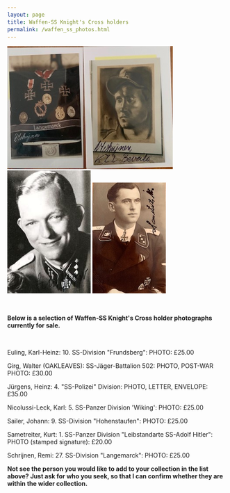 ```yaml
---
layout: page
title: Waffen-SS Knight's Cross holders
permalink: /waffen_ss_photos.html
---
```


<div id="axisforces">
<p float="left">
<img src="./assets/Remi Schrijnen grouping.jpeg"/>
<img src="./assets/Heinz Jurgens 2.jpg"/>
<img src="./assets/Kurt panzer.jpeg"/>
</p>  
<br />  
<p><b>Below is a selection of Waffen-SS Knight's Cross holder photographs currently for sale.</b></p>
<br />
<p>Euling,	Karl-Heinz:	10. SS-Division "Frundsberg":	PHOTO: £25.00
<p>Girg,	Walter (OAKLEAVES): SS-Jäger-Battalion 502:	PHOTO, POST-WAR PHOTO:	£30.00
<p>Jürgens,	Heinz: 4. "SS-Polizei" Division:	PHOTO, LETTER, ENVELOPE:	£35.00
<p>Nicolussi-Leck, Karl: 5. SS-Panzer Division 'Wiking':	PHOTO:	£25.00
<p>Sailer,	Johann:	9. SS-Division "Hohenstaufen":	PHOTO: £25.00
<p>Sametreiter,	Kurt:	1. SS-Panzer Division "Leibstandarte SS-Adolf Hitler":	PHOTO (stamped signature): £20.00  
<p>Schrijnen,	Remi:	27. SS-Division "Langemarck":	PHOTO: £25.00
<br />
<p><b><centre>Not see the person you would like to add to your collection in the list above? Just ask for who you seek, so that I can confirm whether they are within the wider collection.
